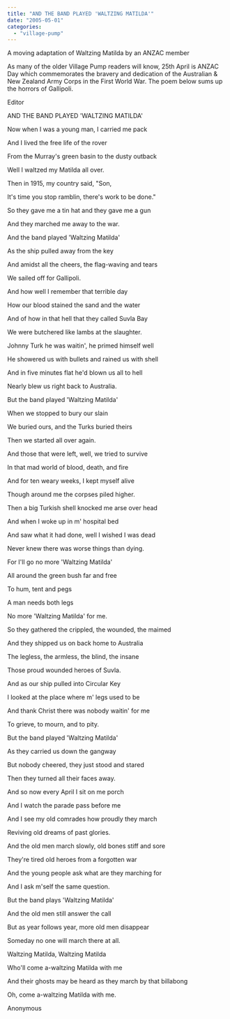 ```yaml
---
title: "AND THE BAND PLAYED 'WALTZING MATILDA'"
date: "2005-05-01"
categories: 
  - "village-pump"
---
```


A moving adaptation of Waltzing Matilda by an ANZAC member

As many of the older Village Pump readers will know, 25th April is ANZAC Day which commemorates the bravery and dedication of the Australian & New Zealand Army Corps in the First World War. The poem below sums up the horrors of Gallipoli.

Editor

AND THE BAND PLAYED 'WALTZING MATILDA'

Now when I was a young man, I carried me pack

And I lived the free life of the rover

From the Murray's green basin to the dusty outback

Well I waltzed my Matilda all over.

Then in 1915, my country said, "Son,

It's time you stop ramblin, there's work to be done."

So they gave me a tin hat and they gave me a gun

And they marched me away to the war.

And the band played 'Waltzing Matilda'

As the ship pulled away from the key

And amidst all the cheers, the flag-waving and tears

We sailed off for Gallipoli.

And how well I remember that terrible day

How our blood stained the sand and the water

And of how in that hell that they called Suvla Bay

We were butchered like lambs at the slaughter.

Johnny Turk he was waitin', he primed himself well

He showered us with bullets and rained us with shell

And in five minutes flat he'd blown us all to hell

Nearly blew us right back to Australia.

But the band played 'Waltzing Matilda'

When we stopped to bury our slain

We buried ours, and the Turks buried theirs

Then we started all over again.

And those that were left, well, we tried to survive

In that mad world of blood, death, and fire

And for ten weary weeks, I kept myself alive

Though around me the corpses piled higher.

Then a big Turkish shell knocked me arse over head

And when I woke up in m' hospital bed

And saw what it had done, well I wished I was dead

Never knew there was worse things than dying.

For I'll go no more 'Waltzing Matilda'

All around the green bush far and free

To hum, tent and pegs

A man needs both legs

No more 'Waltzing Matilda' for me.

So they gathered the crippled, the wounded, the maimed

And they shipped us on back home to Australia

The legless, the armless, the blind, the insane

Those proud wounded heroes of Suvla.

And as our ship pulled into Circular Key

I looked at the place where m' legs used to be

And thank Christ there was nobody waitin' for me

To grieve, to mourn, and to pity.

But the band played 'Waltzing Matilda'

As they carried us down the gangway

But nobody cheered, they just stood and stared

Then they turned all their faces away.

And so now every April I sit on me porch

And I watch the parade pass before me

And I see my old comrades how proudly they march

Reviving old dreams of past glories.

And the old men march slowly, old bones stiff and sore

They're tired old heroes from a forgotten war

And the young people ask what are they marching for

And I ask m'self the same question.

But the band plays 'Waltzing Matilda'

And the old men still answer the call

But as year follows year, more old men disappear

Someday no one will march there at all.

Waltzing Matilda, Waltzing Matilda

Who'll come a-waltzing Matilda with me

And their ghosts may be heard as they march by that billabong

Oh, come a-waltzing Matilda with me.

Anonymous
